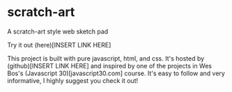 # scratch-art
A scratch-art style web sketch pad

Try it out (here)[INSERT LINK HERE]

This project is built with pure javascript, html, and css. It's hosted by (github)[INSERT LINK HERE] and inspired by one of the projects in Wes Bos's (Javascript 30)[javascript30.com] course. It's easy to follow and very informative, I highly suggest you check it out!
